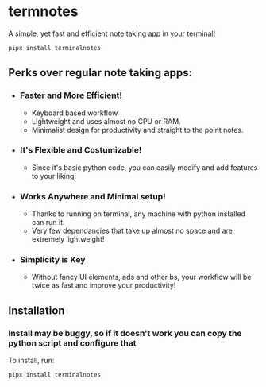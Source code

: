 # termnotes
A simple, yet fast and efficient note taking app in your terminal!
```bash
pipx install terminalnotes
```

## Perks over regular note taking apps:

- ### Faster and More Efficient!
  - Keyboard based workflow.
  - Lightweight and uses almost no CPU or RAM.
  - Minimalist design for productivity and straight to the point notes.

- ### It's Flexible and Costumizable!
  - Since it's basic python code, you can easily modify and add features to your liking!

- ### Works Anywhere and Minimal setup!
  - Thanks to running on terminal, any machine with python installed can run it.
  - Very few dependancies that take up almost no space and are extremely lightweight!

- ### Simplicity is Key
  - Without fancy UI elements, ads and other bs, your workflow will be twice as fast and improve your productivity!

## Installation
### Install may be buggy, so if it doesn't work you can copy the python script and configure that
To install, run:

```bash
pipx install terminalnotes
